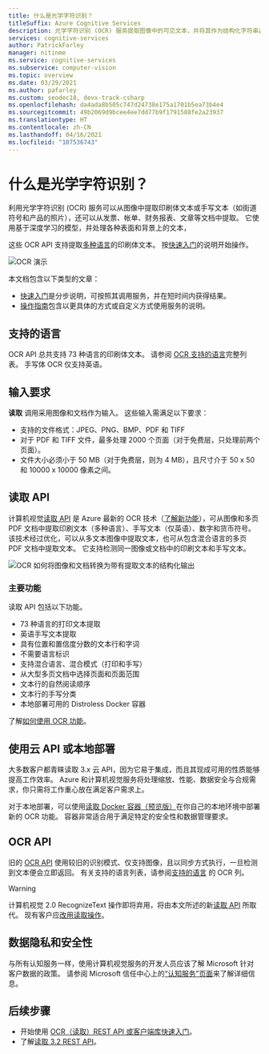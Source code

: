```yaml
---
title: 什么是光学字符识别？
titleSuffix: Azure Cognitive Services
description: 光学字符识别 (OCR) 服务提取图像中的可见文本，并将其作为结构化字符串返回。
services: cognitive-services
author: PatrickFarley
manager: nitinme
ms.service: cognitive-services
ms.subservice: computer-vision
ms.topic: overview
ms.date: 03/29/2021
ms.author: pafarley
ms.custom: seodec18, devx-track-csharp
ms.openlocfilehash: da4ada8b505c747d24738e175a1701b5ea73b4e4
ms.sourcegitcommit: 49b2069d9bcee4ee7dd77b9f1791588fe2a23937
ms.translationtype: HT
ms.contentlocale: zh-CN
ms.lasthandoff: 04/16/2021
ms.locfileid: "107536743"
---
```

# <a name="what-is-optical-character-recognition"></a>什么是光学字符识别？

利用光学字符识别 (OCR) 服务可以从图像中提取印刷体文本或手写文本（如街道符号和产品的照片），还可以从发票、帐单、财务报表、文章等文档中提取。 它使用基于深度学习的模型，并处理各种表面和背景上的文本，

这些 OCR API 支持提取[多种语言](./language-support.md)的印刷体文本。 按[快速入门](./quickstarts-sdk/client-library.md)的说明开始操作。

![OCR 演示](./Images/ocr-demo.gif)

本文档包含以下类型的文章：
* [快速入门](./quickstarts-sdk/client-library.md)是分步说明，可按照其调用服务，并在短时间内获得结果。 
* [操作指南](./Vision-API-How-to-Topics/call-read-api.md)包含以更具体的方式或自定义方式使用服务的说明。
<!--* The [conceptual articles](Vision-API-How-to-Topics/call-read-api.md) provide in-depth explanations of the service's functionality and features.
* The [tutorials](./tutorials/storage-lab-tutorial.md) are longer guides that show you how to use this service as a component in broader business solutions. -->

## <a name="supported-languages"></a>支持的语言
OCR API 总共支持 73 种语言的印刷体文本。 请参阅 [OCR 支持的语言](./language-support.md#optical-character-recognition-ocr)完整列表。 手写体 OCR 仅支持英语。

## <a name="input-requirements"></a>输入要求

**读取** 调用采用图像和文档作为输入。 这些输入需满足以下要求：

* 支持的文件格式：JPEG、PNG、BMP、PDF 和 TIFF
* 对于 PDF 和 TIFF 文件，最多处理 2000 个页面（对于免费层，只处理前两个页面）。
* 文件大小必须小于 50 MB（对于免费层，则为 4 MB），且尺寸介于 50 x 50 和 10000 x 10000 像素之间。 

## <a name="read-api"></a>读取 API 

计算机视觉[读取 API](https://centraluseuap.dev.cognitive.microsoft.com/docs/services/computer-vision-v3-2/operations/5d986960601faab4bf452005) 是 Azure 最新的 OCR 技术（[了解新功能](./whats-new.md)），可从图像和多页 PDF 文档中提取印刷文本（多种语言）、手写文本（仅英语）、数字和货币符号。 该技术经过优化，可以从多文本图像中提取文本，也可从包含混合语言的多页 PDF 文档中提取文本。 它支持检测同一图像或文档中的印刷文本和手写文本。

![OCR 如何将图像和文档转换为带有提取文本的结构化输出](./Images/how-ocr-works.svg)

### <a name="key-features"></a>主要功能

读取 API 包括以下功能。 

* 73 种语言的打印文本提取
* 英语手写文本提取
* 具有位置和置信度分数的文本行和字词
* 不需要语言标识
* 支持混合语言、混合模式（打印和手写）
* 从大型多页文档中选择页面和页面范围
* 文本行的自然阅读顺序
* 文本行的手写分类
* 本地部署可用的 Distroless Docker 容器

了解[如何使用 OCR 功能](./vision-api-how-to-topics/call-read-api.md)。

## <a name="use-the-cloud-api-or-deploy-on-premise"></a>使用云 API 或本地部署
大多数客户都青睐读取 3.x 云 API，因为它易于集成，而且其现成可用的性质能够提高工作效率。 Azure 和计算机视觉服务将处理缩放、性能、数据安全与合规需求，你只需将工作重心放在满足客户需求上。

对于本地部署，可以使用[读取 Docker 容器（预览版）](./computer-vision-how-to-install-containers.md)在你自己的本地环境中部署新的 OCR 功能。 容器非常适合用于满足特定的安全性和数据管理要求。

## <a name="ocr-api"></a>OCR API

旧的 [OCR API](https://centraluseuap.dev.cognitive.microsoft.com/docs/services/computer-vision-v3-2/operations/56f91f2e778daf14a499f20d) 使用较旧的识别模式、仅支持图像，且以同步方式执行，一旦检测到文本便会立即返回。 有关支持的语言列表，请参阅[支持的语言](./language-support.md#optical-character-recognition-ocr) 的 OCR 列。

> [!WARNING]
> 计算机视觉 2.0 RecognizeText 操作即将弃用，将由本文所述的新[读取 API](#read-api) 所取代。 现有客户应[改用读取操作](upgrade-api-versions.md)。

## <a name="data-privacy-and-security"></a>数据隐私和安全性

与所有认知服务一样，使用计算机视觉服务的开发人员应该了解 Microsoft 针对客户数据的政策。 请参阅 Microsoft 信任中心上的[“认知服务”页面](https://www.microsoft.com/trustcenter/cloudservices/cognitiveservices)来了解详细信息。

## <a name="next-steps"></a>后续步骤

- 开始使用 [OCR（读取）REST API 或客户端库快速入门](./quickstarts-sdk/client-library.md)。
- 了解[读取 3.2 REST API](https://centraluseuap.dev.cognitive.microsoft.com/docs/services/computer-vision-v3-2/operations/5d986960601faab4bf452005)。
